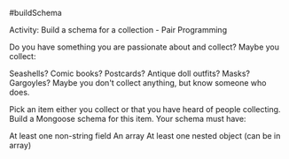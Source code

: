 #buildSchema

Activity: Build a schema for a collection - Pair Programming

Do you have something you are passionate about and collect? Maybe you collect:

Seashells?
Comic books?
Postcards?
Antique doll outfits?
Masks?
Gargoyles?
Maybe you don't collect anything, but know someone who does.

Pick an item either you collect or that you have heard of people collecting. Build a Mongoose schema for this item. Your schema must have:

At least one non-string field
An array
At least one nested object (can be in array)
